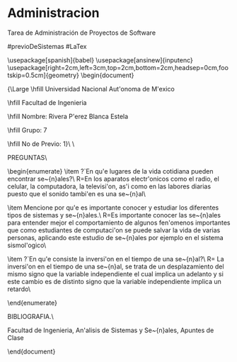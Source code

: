 # Administracion
Tarea de Administración de Proyectos de Software

#previoDeSistemas 
#LaTex

\usepackage[spanish]{babel}
\usepackage[ansinew]{inputenc}
\usepackage[right=2cm,left=3cm,top=2cm,bottom=2cm,headsep=0cm,footskip=0.5cm]{geometry}
\begin{document}


{\Large \hfill Universidad Nacional Aut\'onoma de M\'exico

\hfill Facultad de Ingenieria

 \hfill Nombre: Rivera P\'erez Blanca Estela

\hfill Grupo: 7

\hfill No de Previo: 1}\\
\\

PREGUNTAS\\

\begin{enumerate}
\item ?`En qu\'e lugares de la vida cotidiana pueden encontrar se\~{n}ales?\\
	R=En los aparatos electr\'onicos como el radio, el celular, la computadora,  la televisi\'on, as\'i como en las labores diarias puesto que el sonido tambi\'en es una se\~{n}al\\

\item Mencione por qu\'e es importante conocer y estudiar los diferentes tipos de sistemas y se\~{n}ales.\\
	R=Es importante conocer las se\~{n}ales  para entender mejor el comportamiento de algunos fen\'omenos importantes que como estudiantes de computaci\'on se puede salvar la vida de varias personas, aplicando este estudio de se\~{n}ales por  ejemplo en el sistema sismol\'ogico\\

\item ?`En qu\'e consiste la inversi\'on en el tiempo de una se\~{n}al?\\
	R= La inversi\'on en el tiempo de  una se\~{n}al, se trata de un desplazamiento del mismo signo que la variable independiente el cual implica un adelanto y si este cambio es de distinto signo que la variable independiente implica un retardo\\

\end{enumerate}


BIBLIOGRAFIA.\\

Facultad de Ingenieria, An\'alisis de Sistemas y Se\~{n}ales, Apuntes de Clase


\end{document}
